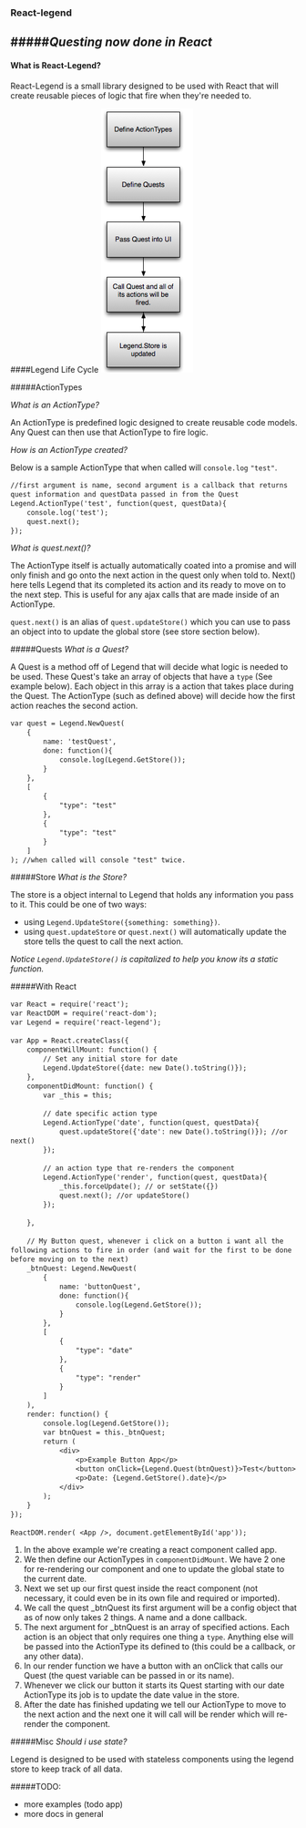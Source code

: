 ### React-legend
#####*Questing now done in React*
---

#### What is React-Legend?
React-Legend is a small library designed to be used with React that will create reusable pieces of logic that fire when they're needed to.

####Legend Life Cycle
![alt text](https://raw.githubusercontent.com/katerman/react-legend/master/images/lifecycle.png "React-Legend lifecycle image")

#####ActionTypes

*What is an ActionType?*

An ActionType is predefined logic designed to create reusable code models. Any Quest can then use that ActionType to fire logic.

*How is an ActionType created?*

Below is a sample ActionType that when called will `console.log` `"test"`.

```
//first argument is name, second argument is a callback that returns quest information and questData passed in from the Quest
Legend.ActionType('test', function(quest, questData){
	console.log('test');
	quest.next();
});
```

*What is quest.next()?*

The ActionType itself is actually automatically coated into a promise and will only finish and go onto the next action in the quest only when told to. Next() here tells Legend that its completed its action and its ready to move on to the next step. This is useful for any ajax calls that are made inside of an ActionType.

`quest.next()` is an alias of `quest.updateStore()` which you can use to pass an object into to update the global store (see store section below).

#####Quests
*What is a Quest?*

A Quest is a method off of Legend that will decide what logic is needed to be used. These Quest's take an array of objects that have a `type` (See example below). Each object in this array is a action that takes place during the Quest. The ActionType (such as defined above) will decide how the first action reaches the second action.

```
var quest = Legend.NewQuest(
	{
		name: 'testQuest',
		done: function(){
			console.log(Legend.GetStore());
		}
	},
	[
		{
			"type": "test"
		},
		{
			"type": "test"
		}
	]
); //when called will console "test" twice.
```

#####Store
*What is the Store?*

The store is a object internal to Legend that holds any information you pass to it.
This could be one of two ways:
* using `Legend.UpdateStore({something: something})`.
* using `quest.updateStore` or `quest.next()` will automatically update the store tells the quest to call the next action.

*Notice `Legend.UpdateStore()` is capitalized to help you know its a static function.*

#####With React

```
var React = require('react');
var ReactDOM = require('react-dom');
var Legend = require('react-legend');

var App = React.createClass({
	componentWillMount: function() {
		// Set any initial store for date
		Legend.UpdateStore({date: new Date().toString()});
	},
	componentDidMount: function() {
		var _this = this;

		// date specific action type
		Legend.ActionType('date', function(quest, questData){
			quest.updateStore({'date': new Date().toString()}); //or next()
		});

		// an action type that re-renders the component
		Legend.ActionType('render', function(quest, questData){
			_this.forceUpdate(); // or setState({})
			quest.next(); //or updateStore()
		});

	},

	// My Button quest, whenever i click on a button i want all the following actions to fire in order (and wait for the first to be done before moving on to the next)
	_btnQuest: Legend.NewQuest(
		{
			name: 'buttonQuest',
			done: function(){
				console.log(Legend.GetStore());
			}
		},
		[
			{
				"type": "date"
			},
			{
				"type": "render"
			}
		]
	),
	render: function() {
		console.log(Legend.GetStore());
		var btnQuest = this._btnQuest;
		return (
			<div>
				<p>Example Button App</p>
				<button onClick={Legend.Quest(btnQuest)}>Test</button>
				<p>Date: {Legend.GetStore().date}</p>
			</div>
		);
	}
});

ReactDOM.render( <App />, document.getElementById('app'));
```

1. In the above example we're creating a react component called app.
2. We then define our ActionTypes in `componentDidMount`. We have 2 one for re-rendering our component and one to update the global state to the current date.
3. Next we set up our first quest inside the react component (not necessary, it could even be in its own file and required or imported).
4. We call the quest _btnQuest its first argument will be a config object that as of now only takes 2 things. A name and a done callback.
5. The next argument for _btnQuest is an array of specified actions. Each action is an object that only requires one thing a `type`. Anything else will be passed into the ActionType its defined to (this could be a callback, or any other data).
6. In our render function we have a button with an onClick that calls our Quest (the quest variable can be passed in or its name).
7. Whenever we click our button it starts its Quest starting with our date ActionType its job is to update the date value in the store.
8. After the date has finished updating we tell our ActionType to move to the next action and the next one it will call will be render which will re-render the component.


#####Misc
*Should i use state?*

Legend is designed to be used with stateless components using the legend store to keep track of all data.

#####TODO:
* more examples (todo app)
* more docs in general
